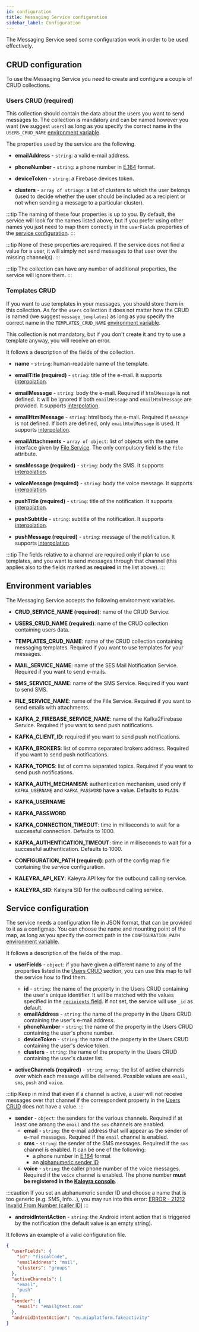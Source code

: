 ```yaml
---
id: configuration
title: Messaging Service configuration
sidebar_label: Configuration
---
```

The Messaging Service seed some configuration work in order to be used effectively.

## CRUD configuration

To use the Messaging Service you need to create and configure a couple of CRUD collections.

### Users CRUD (required)

This collection should contain the data about the users you want to send messages to. The collection is mandatory and
can be named however you want (we suggest `users`) as long as you specify the correct name in the `USERS_CRUD_NAME`
[environment variable](#environment-variables).

The properties used by the service are the following.

- **emailAddress** - `string`: a valid e-mail address.

- **phoneNumber** - `string`: a phone number in [E.164](https://www.twilio.com/docs/glossary/what-e164) format.

- **deviceToken** - `string`: a Firebase devices token.

- **clusters** - `array of strings`: a list of clusters to which the user belongs (used to decide whether the user 
should be included as a recipient or not when sending a message to a particular cluster).

:::tip
The naming of these four properties is up to you. By default, the service will look for the names listed above, but if
you prefer using other names you just need to map them correctly in the `userFields` properties of the 
[service configuration](#service-configuration).
:::

:::tip
None of these properties are required. If the service does not find a value for a user, it will simply not send messages
to that user over the missing channel(s).
:::

:::tip
The collection can have any number of additional properties, the service will ignore them.
:::

### Templates CRUD

If you want to use templates in your messages, you should store them in this collection. As for the `users` collection
it does not matter how the CRUD is named (we suggest `message_templates`) as long as you specify the correct name in the
`TEMPLATES_CRUD_NAME` [environment variable](#environment-variables).

This collection is not mandatory, but if you don't create it and try to use a template anyway, you will receive an error.

It follows a description of the fields of the collection.

- **name** - `string`: human-readable name of the template.

- **emailTitle (required)** - `string`: title of the e-mail. It supports [interpolation](./overview.md#messages-interpolation).

- **emailMessage** - `string`: body the e-mail. Required if `htmlMessage` is not defined. It will be ignored if both
`emailMessage` and `emailHtmlMessage` are provided. It supports [interpolation](./overview.md#messages-interpolation).

- **emailHtmlMessage** - `string`: html body the e-mail. Required if `message` is not defined. If both are defined, only 
`emailHtmlMessage` is used. It supports [interpolation](./overview.md#messages-interpolation).

- **emailAttachments** - `array of object`: list of objects with the same interface given by [File Service](../../runtime_suite/files-service/usage). The only compulsory field is the `file` attribute.

- **smsMessage (required)** - `string`: body the SMS. It supports [interpolation](./overview.md#messages-interpolation).

- **voiceMessage (required)** - `string`: body the voice message. It supports [interpolation](./overview.md#messages-interpolation).

- **pushTitle (required)** - `string`: title of the notification. It supports [interpolation](./overview.md#messages-interpolation).

- **pushSubtitle** - `string`: subtitle of the notification. It supports [interpolation](./overview.md#messages-interpolation).

- **pushMessage (required)** - `string`: message of the notification. It supports [interpolation](./overview.md#messages-interpolation).

:::tip
The fields relative to a channel are required only if plan to use templates, and you want to send messages through that
channel (this applies also to the fields marked as **required** in the list above).
:::

## Environment variables

The Messaging Service accepts the following environment variables.

- **CRUD_SERVICE_NAME (required)**: name of the CRUD Service.

- **USERS_CRUD_NAME (required)**: name of the CRUD collection containing users data.

- **TEMPLATES_CRUD_NAME**: name of the CRUD collection containing messaging templates. Required if you want to use templates for your messages. 

- **MAIL_SERVICE_NAME**: name of the SES Mail Notification Service. Required if you want to send e-mails.

- **SMS_SERVICE_NAME**: name of the SMS Service. Required if you want to send SMS.

- **FILE_SERVICE_NAME**: name of the File Service. Required if you want to send emails with attachments.

- **KAFKA_2_FIREBASE_SERVICE_NAME**: name of the Kafka2Firebase Service. Required if you want to send push notifications.

- **KAFKA_CLIENT_ID**: required if you want to send push notifications.

- **KAFKA_BROKERS**: list of comma separated brokers address. Required if you want to send push notifications.

- **KAFKA_TOPICS**: list of comma separated topics. Required if you want to send push notifications.

- **KAFKA_AUTH_MECHANISM**: authentication mechanism, used only if `KAFKA_USERNAME` and `KAFKA_PASSWORD` have a value. Defaults to `PLAIN`.

- **KAFKA_USERNAME**

- **KAFKA_PASSWORD**

- **KAFKA_CONNECTION_TIMEOUT**: time in milliseconds to wait for a successful connection. Defaults to 1000.

- **KAFKA_AUTHENTICATION_TIMEOUT**: time in milliseconds to wait for a successful authentication. Defaults to 1000.

- **CONFIGURATION_PATH (required)**: path of the config map file containing the service configuration.

- **KALEYRA_API_KEY**: Kaleyra API key for the outbound calling service.

- **KALEYRA_SID**: Kaleyra SID for the outbound calling service.

## Service configuration

The service needs a configuration file in JSON format, that can be provided to it as a configmap. You can choose the
name and mounting point of the map, as long as you specify the correct path in the `CONFIGURATION_PATH` [environment variable](#environment-variables).

It follows a description of the fields of the map.

- **userFields** - `object`: if you have given a different name to any of the properties listed in the 
[Users CRUD](#users-crud-required) section, you can use this map to tell the service how to find them.
  - **id** - `string`: the name of the property in the Users CRUD containing the user's unique identifier. It will be
matched with the values specified in the [`recipients` field](./usage.md#body). If not set, the service will use `_id` 
as default.
  - **emailAddress** - `string`: the name of the property in the Users CRUD containing the user's e-mail address.
  - **phoneNumber** - `string`: the name of the property in the Users CRUD containing the user's phone number.
  - **deviceToken** - `string`: the name of the property in the Users CRUD containing the user's device token.
  - **clusters** - `string`: the name of the property in the Users CRUD containing the user's cluster list.
  
- **activeChannels (required)** - `string array`: the list of active channels over which each message will be delivered.
  Possible values are `email`, `sms`, `push` and `voice`.

:::tip
Keep in mind that even if a channel is active, a user will not receive messages over that channel if the correspondent
property in the [Users CRUD](#users-crud-required) does not have a value.
:::

- **sender** - `object`: the senders for the various channels. Required if at least one among the `email` and the `sms` channels are enabled.
  - **email** - `string`: the e-mail address that will appear as the sender of e-mail messages. Required if the `email` channel is enabled.
  - **sms** - `string`: the sender of the SMS messages. Required if the `sms` channel is enabled. It can be one of the following:
    - a phone number in [E.164](https://www.twilio.com/docs/glossary/what-e164) format
    - an [alphanumeric sender ID](https://www.twilio.com/docs/glossary/what-alphanumeric-sender-id)
  - **voice** - `string`: the caller phone number of the voice messages. Required if the `voice` channel is enabled. The phone number **must be registered in the [Kaleyra console](https://eu.kaleyra.io/numbers/manage)**.

:::caution
If you set an alphanumeric sender ID and choose a name that is too generic (e.g. SMS, Info...), you may run into this error: [ERROR - 21212 Invalid From Number (caller ID)](https://www.twilio.com/docs/api/errors/21212)
:::

- **androidIntentAction** - `string`: the Android intent action that is triggered by the notification (the default value is an empty string).

It follows an example of a valid configuration file.

```json
{
  "userFields": {
    "id": "fiscalCode",
    "emailAddress": "mail",
    "clusters": "groups"
  },
  "activeChannels": [
    "email",
    "push"
  ],
  "sender": {
    "email": "email@test.com"
  },
  "androidIntentAction": "eu.miaplatform.fakeactivity"
}
```
